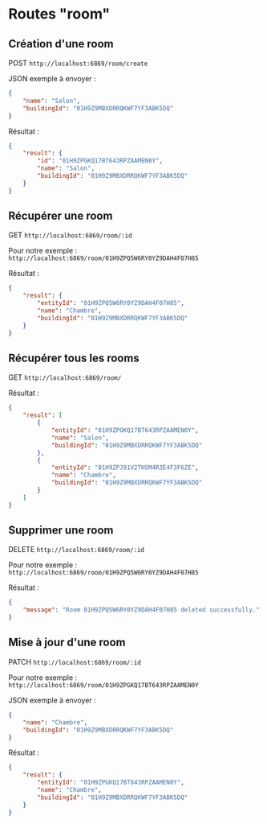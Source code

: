 # Routes "room"

## Création d'une room

POST ``http://localhost:6869/room/create``

JSON exemple à envoyer :

```JSON
{
    "name": "Salon",
    "buildingId": "01H9Z9MBXDRRQKWF7YF3ABK5DQ"
}
```

Résultat : 

```JSON
{
    "result": {
        "id": "01H9ZPGKQ17BT643RPZAAMEN0Y",
        "name": "Salon",
        "buildingId": "01H9Z9MBXDRRQKWF7YF3ABK5DQ"
    }
}
```

## Récupérer une room

GET ``http://localhost:6869/room/:id``

Pour notre exemple : ``http://localhost:6869/room/01H9ZPQ5W6RY0YZ9DAH4F07H85``

Résultat : 

```JSON
{
    "result": {
        "entityId": "01H9ZPQ5W6RY0YZ9DAH4F07H85",
        "name": "Chambre",
        "buildingId": "01H9Z9MBXDRRQKWF7YF3ABK5DQ"
    }
}
```

## Récupérer tous les rooms

GET ``http://localhost:6869/room/``

Résultat : 

```JSON
{
    "result": [
        {
            "entityId": "01H9ZPGKQ17BT643RPZAAMEN0Y",
            "name": "Salon",
            "buildingId": "01H9Z9MBXDRRQKWF7YF3ABK5DQ"
        },
        {
            "entityId": "01H9ZPJ91V2THSM4R3E4F3F6ZE",
            "name": "Chambre",
            "buildingId": "01H9Z9MBXDRRQKWF7YF3ABK5DQ"
        }
    ]
}
```

## Supprimer une room

DELETE ``http://localhost:6869/room/:id``

Pour notre exemple : ``http://localhost:6869/room/01H9ZPQ5W6RY0YZ9DAH4F07H85``

Résultat : 

```JSON
{
    "message": "Room 01H9ZPQ5W6RY0YZ9DAH4F07H85 deleted successfully."
}
```

## Mise à jour d'une room

PATCH ``http://localhost:6869/room/:id``

Pour notre exemple : ``http://localhost:6869/room/01H9ZPGKQ17BT643RPZAAMEN0Y``

JSON exemple à envoyer : 

```JSON
{
    "name": "Chambre",
    "buildingId": "01H9Z9MBXDRRQKWF7YF3ABK5DQ"
}
```

Résultat : 

```JSON
{
    "result": {
        "entityId": "01H9ZPGKQ17BT643RPZAAMEN0Y",
        "name": "Chambre",
        "buildingId": "01H9Z9MBXDRRQKWF7YF3ABK5DQ"
    }
}
```